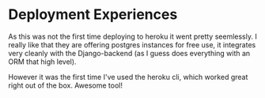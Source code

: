 # Deployment Experiences

As this was not the first time deploying to heroku it went pretty seemlessly. 
I really like that they are offering postgres instances for free use, it integrates
very cleanly with the Django-backend (as I guess does everything with an ORM that 
high level).

However it was the first time I've used the heroku cli, which worked great 
right out of the box. Awesome tool!